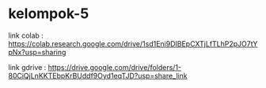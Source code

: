 # kelompok-5

link colab :
https://colab.research.google.com/drive/1sd1Eni9DIBEpCXTjLfTLhP2pJO7tYpNx?usp=sharing

link gdrive :
https://drive.google.com/drive/folders/1-80CiQjLnKKTEbpKrBUddf9Oyd1eqTJD?usp=share_link
